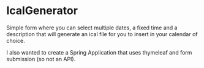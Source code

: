 # IcalGenerator
Simple form where you can select multiple dates, a fixed time and a description that will generate an ical file for you to insert in your calendar of choice.

I also wanted to create a Spring Application that uses thymeleaf and form submission (so not an API).